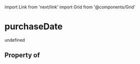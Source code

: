 import Link from 'next/link'
import Grid from '@components/Grid'

# purchaseDate

undefined

## Property of



